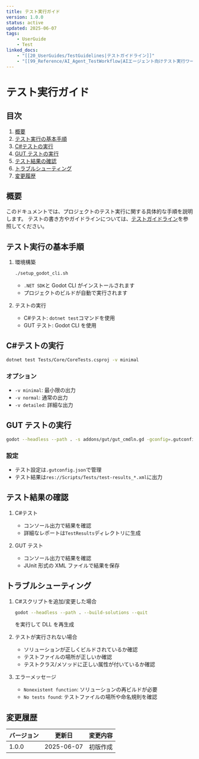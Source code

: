 ```yaml
---
title: テスト実行ガイド
version: 1.0.0
status: active
updated: 2025-06-07
tags:
    - UserGuide
    - Test
linked_docs:
    - "[[20_UserGuides/TestGuidelines|テストガイドライン]]"
    - "[[99_Reference/AI_Agent_TestWorkflow|AIエージェント向けテスト実行ワークフロー]]"
---
```


# テスト実行ガイド

## 目次

1. [概要](#概要)
2. [テスト実行の基本手順](#テスト実行の基本手順)
3. [C#テストの実行](#cテストの実行)
4. [GUT テストの実行](#gutテストの実行)
5. [テスト結果の確認](#テスト結果の確認)
6. [トラブルシューティング](#トラブルシューティング)
7. [変更履歴](#変更履歴)

## 概要

このドキュメントでは、プロジェクトのテスト実行に関する具体的な手順を説明します。
テストの書き方やガイドラインについては、[テストガイドライン](TestGuidelines.md)を参照してください。

## テスト実行の基本手順

1. 環境構築

    ```bash
    ./setup_godot_cli.sh
    ```

    - `.NET SDK`と Godot CLI がインストールされます
    - プロジェクトのビルドが自動で実行されます

2. テストの実行
    - C#テスト: `dotnet test`コマンドを使用
    - GUT テスト: Godot CLI を使用

## C#テストの実行

```bash
dotnet test Tests/Core/CoreTests.csproj -v minimal
```

### オプション

-   `-v minimal`: 最小限の出力
-   `-v normal`: 通常の出力
-   `-v detailed`: 詳細な出力

## GUT テストの実行

```bash
godot --headless --path . -s addons/gut/gut_cmdln.gd -gconfig=.gutconfig.json
```

### 設定

-   テスト設定は`.gutconfig.json`で管理
-   テスト結果は`res://Scripts/Tests/test-results_*.xml`に出力

## テスト結果の確認

1. C#テスト

    - コンソール出力で結果を確認
    - 詳細なレポートは`TestResults`ディレクトリに生成

2. GUT テスト
    - コンソール出力で結果を確認
    - JUnit 形式の XML ファイルで結果を保存

## トラブルシューティング

1. C#スクリプトを追加/変更した場合

    ```bash
    godot --headless --path . --build-solutions --quit
    ```

    を実行して DLL を再生成

2. テストが実行されない場合

    - ソリューションが正しくビルドされているか確認
    - テストファイルの場所が正しいか確認
    - テストクラス/メソッドに正しい属性が付いているか確認

3. エラーメッセージ
    - `Nonexistent function`: ソリューションの再ビルドが必要
    - `No tests found`: テストファイルの場所や命名規則を確認

## 変更履歴

| バージョン | 更新日     | 変更内容 |
| ---------- | ---------- | -------- |
| 1.0.0      | 2025-06-07 | 初版作成 |
